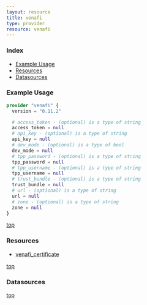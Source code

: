 ```yaml
---
layout: resource
title: venafi
type: provider
resource: venafi
---
```


### Index

- [Example Usage](#example-usage)
- [Resources](#resources)
- [Datasources](#datasources)

### Example Usage

```terraform
provider "venafi" {
  version = "0.11.2"

  # access_token - (optional) is a type of string
  access_token = null
  # api_key - (optional) is a type of string
  api_key = null
  # dev_mode - (optional) is a type of bool
  dev_mode = null
  # tpp_password - (optional) is a type of string
  tpp_password = null
  # tpp_username - (optional) is a type of string
  tpp_username = null
  # trust_bundle - (optional) is a type of string
  trust_bundle = null
  # url - (optional) is a type of string
  url = null
  # zone - (optional) is a type of string
  zone = null
}
```

[top](#index)

### Resources


- [venafi_certificate](./r/venafi_certificate.md)


[top](#index)

### Datasources



[top](#index)